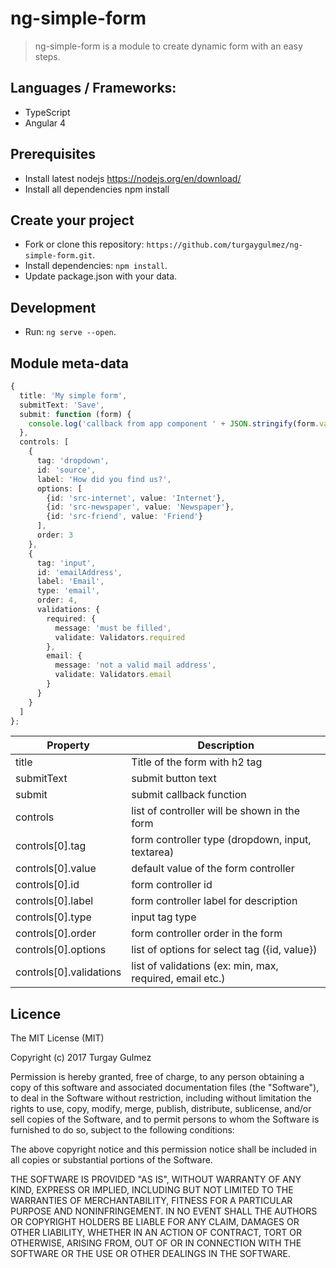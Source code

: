 ng-simple-form
===========================

> ng-simple-form is a module to create dynamic form with an easy steps.

Languages / Frameworks:
-------------------
* TypeScript
* Angular 4

Prerequisites
-----------
* Install latest nodejs https://nodejs.org/en/download/
* Install all dependencies npm install

Create your project
-------------------
* Fork or clone this repository:
`https://github.com/turgaygulmez/ng-simple-form.git`.
* Install dependencies: `npm install`.
* Update package.json with your data.

Development
-----------
* Run: `ng serve --open`.

Module meta-data
-----------

```ts
{
  title: 'My simple form',
  submitText: 'Save',
  submit: function (form) {
    console.log('callback from app component ' + JSON.stringify(form.value));
  },
  controls: [
    {
      tag: 'dropdown',
      id: 'source',
      label: 'How did you find us?',
      options: [
        {id: 'src-internet', value: 'Internet'},
        {id: 'src-newspaper', value: 'Newspaper'},
        {id: 'src-friend', value: 'Friend'}
      ],
      order: 3
    },
    {
      tag: 'input',
      id: 'emailAddress',
      label: 'Email',
      type: 'email',
      order: 4,
      validations: {
        required: {
          message: 'must be filled',
          validate: Validators.required
        },
        email: {
          message: 'not a valid mail address',
          validate: Validators.email
        }
      }
    }
  ]
};
```
| Property                  | Description                                               |
| --------------------------| ----------------------------------------------------------|
| title                     | Title of the form with h2 tag                           |
| submitText                | submit button text                                        |
| submit                    | submit callback function                                  |
| controls                  | list of controller will be shown in the form              |
| controls[0].tag           | form controller type (dropdown, input, textarea)          |
| controls[0].value         | default value of the form controller                      |
| controls[0].id            | form controller id                                        |
| controls[0].label         | form controller label for description                     |
| controls[0].type          | input tag type                                            |
| controls[0].order         | form controller order in the form                         |
| controls[0].options       | list of options for select tag ({id, value})              |
| controls[0].validations   | list of validations (ex: min, max, required, email etc.)  |


Licence
-------
The MIT License (MIT)

Copyright (c) 2017 Turgay Gulmez

Permission is hereby granted, free of charge, to any person obtaining a copy
of this software and associated documentation files (the "Software"), to deal
in the Software without restriction, including without limitation the rights
to use, copy, modify, merge, publish, distribute, sublicense, and/or sell
copies of the Software, and to permit persons to whom the Software is
furnished to do so, subject to the following conditions:

The above copyright notice and this permission notice shall be included in
all copies or substantial portions of the Software.

THE SOFTWARE IS PROVIDED "AS IS", WITHOUT WARRANTY OF ANY KIND, EXPRESS OR
IMPLIED, INCLUDING BUT NOT LIMITED TO THE WARRANTIES OF MERCHANTABILITY,
FITNESS FOR A PARTICULAR PURPOSE AND NONINFRINGEMENT. IN NO EVENT SHALL THE
AUTHORS OR COPYRIGHT HOLDERS BE LIABLE FOR ANY CLAIM, DAMAGES OR OTHER
LIABILITY, WHETHER IN AN ACTION OF CONTRACT, TORT OR OTHERWISE, ARISING FROM,
OUT OF OR IN CONNECTION WITH THE SOFTWARE OR THE USE OR OTHER DEALINGS IN
THE SOFTWARE.
